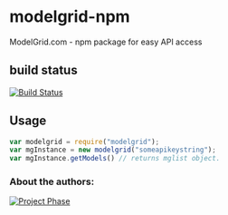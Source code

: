 # modelgrid-npm
ModelGrid.com - npm package for easy API access

## build status
[![Build Status](https://travis-ci.org/ModelGrid/modelgrid-npm.svg?branch=master)](https://travis-ci.org/ModelGrid/modelgrid-npm)


## Usage

```javascript
var modelgrid = require("modelgrid");
var mgInstance = new modelgrid("someapikeystring");
var mgInstance.getModels() // returns mglist object.
```

### About the authors:
[![Project Phase](https://mediaserve.lossless.digital/lossless.com/img/createdby_github.svg)](https://lossless.com/)